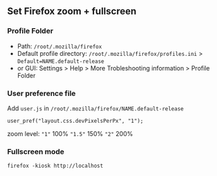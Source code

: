 ## Set Firefox zoom + fullscreen

### Profile Folder
- Path: `/root/.mozilla/firefox`
- Default profile directory: `/root/.mozilla/firefox/profiles.ini` > `Default=NAME.default-release`
- or GUI: Settings > Help > More Trobleshooting information > Profile Folder

### User preference file
Add `user.js` in `/root/.mozilla/firefox/NAME.default-release`
```
user_pref("layout.css.devPixelsPerPx", "1");
```
zoom level:
`"1"` 100%
`"1.5"` 150%
`"2"` 200%

### Fullscreen mode
```
firefox -kiosk http://localhost
```
